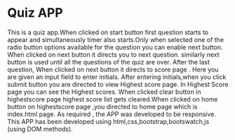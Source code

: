 # Quiz APP
This is a quiz app.When clicked on start button first question starts to appear and simultaneously timer also starts.Only when selected one of the radio button options available for the question you can enable next button.
When clicked on next button it directs you to next question. similarly next button is used until all the questions of the quiz are over. After the last question, When clicked on next button it directs to score page . Here you are given an input field to enter initials. After entering initials,when you click submit button you are directed to view Highest score page. In Highest Score page you can see the Highest scores. When clicked clear button in highestscore page highest score list gets cleared.When clicked on home button on highestscore page ,you directed to home page which is index.html page.
As required , the APP was developed to be responsive.
This APP has been developed using html,css,bootstrap,bootswatch,js (using DOM methods).
